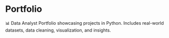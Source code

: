 # Portfolio
📊 Data Analyst Portfolio showcasing projects in Python.  Includes real-world datasets, data cleaning, visualization, and insights.
